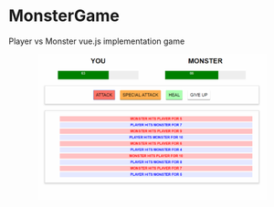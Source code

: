 # MonsterGame
Player vs Monster vue.js implementation game
<div align="center">
    <img src="/images/s2.png" width="400px"</img> 
</div>

